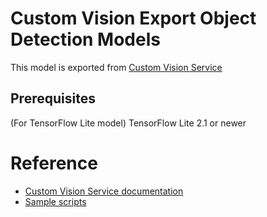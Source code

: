 ﻿# Custom Vision Export Object Detection Models
This model is exported from [Custom Vision Service](https://customvision.ai)

## Prerequisites
(For TensorFlow Lite model) TensorFlow Lite 2.1 or newer



# Reference
* [Custom Vision Service documentation](https://docs.microsoft.com/en-us/azure/cognitive-services/custom-vision-service/)
* [Sample scripts](https://github.com/Azure-Samples/customvision-export-samples)
